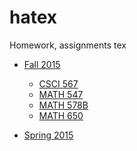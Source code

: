hatex
=====

Homework, assignments tex

- [Fall 2015](2015_Fall)
    - [CSCI 567](2015_Fall/CSCI-567)
    - [MATH 547](2015_Fall/MATH-547)
    - [MATH 578B](2015_Fall/MATH-578B)
    - [MATH 650](2015_Fall/MATH-650)

- [Spring 2015](2015_Spring)
